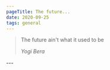 ```yaml
---
pageTitle: The future...
date: 2020-09-25
tags: general
---
```

<blockquote><p>The future ain't what it used to be</p><cite>Yogi Bera</cite></blockquote>
---
